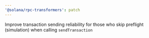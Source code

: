 ```yaml
---
'@solana/rpc-transformers': patch
---
```


Improve transaction sending reliability for those who skip preflight (simulation) when calling `sendTransaction`
